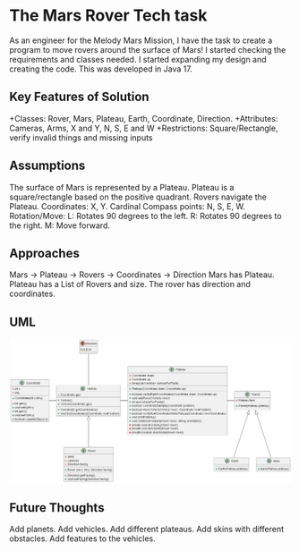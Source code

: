 # The Mars Rover Tech task

As an engineer for the Melody Mars Mission, I have the task to create a program to move rovers around the surface of
Mars! I started checking the requirements and classes needed. I started expanding my design and creating the code. This
was developed in Java 17.

## Key Features of Solution

+Classes: Rover, Mars, Plateau, Earth, Coordinate, Direction.
+Attributes: Cameras, Arms, X and Y, N, S, E and W
+Restrictions: Square/Rectangle, verify invalid things and missing inputs

## Assumptions

The surface of Mars is represented by a Plateau.
Plateau is a square/rectangle based on the positive quadrant.
Rovers navigate the Plateau.
Coordinates: X, Y.
Cardinal Compass points: N, S, E, W.
Rotation/Move:
L: Rotates 90 degrees to the left.
R: Rotates 90 degrees to the right.
M: Move forward.

## Approaches

Mars → Plateau → Rovers → Coordinates → Direction
Mars has Plateau.
Plateau has a List of Rovers and size.
The rover has direction and coordinates.

## UML

![This is an image](https://github.com/hvferreira/Java-The-Mars-Rover/blob/master/src/UML/img.png)

## Future Thoughts

Add planets.
Add vehicles.
Add different plateaus.
Add skins with different obstacles.
Add features to the vehicles.
